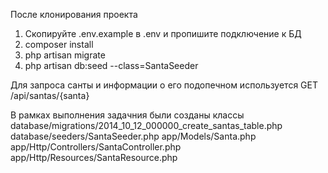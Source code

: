 После клонирования проекта
1) Скопируйте .env.example в .env и пропишите подключение к БД
2) composer install
3) php artisan migrate
4) php artisan db:seed --class=SantaSeeder

Для запроса санты и информации о его подопечном используется GET /api/santas/{santa}

В рамках выполнения задачния были созданы классы
database/migrations/2014_10_12_000000_create_santas_table.php
database/seeders/SantaSeeder.php
app/Models/Santa.php
app/Http/Controllers/SantaController.php
app/Http/Resources/SantaResource.php
